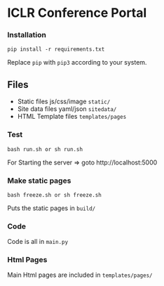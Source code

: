 # ICLR Conference Portal

### Installation
```
pip install -r requirements.txt
```
Replace `pip` with `pip3` according to your system.


## Files

* Static files js/css/image `static/`
* Site data files yaml/json `sitedata/`
* HTML Template files `templates/pages`


### Test
```
bash run.sh or sh run.sh
```
For Starting the server => goto http://localhost:5000


### Make static pages
```
bash freeze.sh or sh freeze.sh
```
Puts the static pages in `build/`

### Code

Code is all in `main.py`

###  Html Pages

Main Html pages are included in `templates/pages/`
